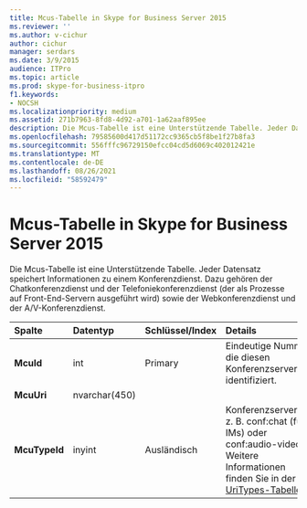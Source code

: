 ```yaml
---
title: Mcus-Tabelle in Skype for Business Server 2015
ms.reviewer: ''
ms.author: v-cichur
author: cichur
manager: serdars
ms.date: 3/9/2015
audience: ITPro
ms.topic: article
ms.prod: skype-for-business-itpro
f1.keywords:
- NOCSH
ms.localizationpriority: medium
ms.assetid: 271b7963-8fd8-4d92-a701-1a62aaf895ee
description: Die Mcus-Tabelle ist eine Unterstützende Tabelle. Jeder Datensatz speichert Informationen zu einem Konferenzdienst. Dazu gehören der Chatkonferenzdienst und der Telefoniekonferenzdienst (der als Prozesse auf Front-End-Servern ausgeführt wird) sowie der Webkonferenzdienst und der A/V-Konferenzdienst.
ms.openlocfilehash: 79585600d417d51172cc9365cb5f8be1f27b8fa3
ms.sourcegitcommit: 556fffc96729150efcc04cd5d6069c402012421e
ms.translationtype: MT
ms.contentlocale: de-DE
ms.lasthandoff: 08/26/2021
ms.locfileid: "58592479"
---
```

# <a name="mcus-table-in-skype-for-business-server-2015"></a>Mcus-Tabelle in Skype for Business Server 2015
 
Die Mcus-Tabelle ist eine Unterstützende Tabelle. Jeder Datensatz speichert Informationen zu einem Konferenzdienst. Dazu gehören der Chatkonferenzdienst und der Telefoniekonferenzdienst (der als Prozesse auf Front-End-Servern ausgeführt wird) sowie der Webkonferenzdienst und der A/V-Konferenzdienst. 
  
|**Spalte**|**Datentyp**|**Schlüssel/Index**|**Details**|
|:-----|:-----|:-----|:-----|
|**McuId** <br/> |int  <br/> |Primary  <br/> |Eindeutige Nummer, die diesen Konferenzserver identifiziert.  <br/> |
|**McuUri** <br/> |nvarchar(450)  <br/> | <br/> | <br/> |
|**McuTypeId** <br/> |inyint  <br/> | Ausländisch <br/> |Konferenzservertyp, z. B. conf:chat (für IMs) oder conf:audio-video. Weitere Informationen finden Sie in der [UriTypes-Tabelle.](uritypes.md) <br/> |
   

